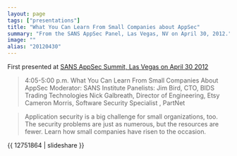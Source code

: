 ```yaml
---
layout: page
tags: ["presentations"]
title: "What You Can Learn From Small Companies about AppSec"
summary: "From the SANS AppSec Panel, Las Vegas, NV on April 30, 2012."
image: ""
alias: "20120430"
---
```


First presented at [SANS AppSec Summit, Las Vegas on April 30 2012](http://www.sans.org/appsec-2012/)

> 4:05-5:00 p.m.
> What You Can Learn From Small Companies About AppSec
> Moderator: SANS Institute
> Panelists:
> Jim Bird, CTO, BIDS Trading Technologies
> Nick Galbreath, Director of Engineering, Etsy
> Cameron Morris, Software Security Specialist , PartNet

> Application security is a big challenge for small organizations,
> too. The security problems are just as numerous, but the resources
> are fewer. Learn how small companies have risen to the occasion.


{{ 12751864 | slideshare }}


